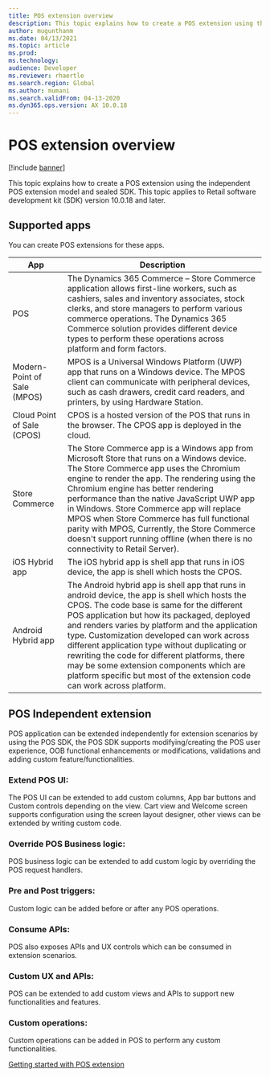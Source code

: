 ```yaml
---
title: POS extension overview
description: This topic explains how to create a POS extension using the new independent POS extension model and sealed SDK.
author: mugunthanm
ms.date: 04/13/2021
ms.topic: article
ms.prod: 
ms.technology: 
audience: Developer
ms.reviewer: rhaertle
ms.search.region: Global
ms.author: mumani
ms.search.validFrom: 04-13-2020
ms.dyn365.ops.version: AX 10.0.18
---
```


# POS extension overview 

[!include [banner](../includes/banner.md)]

This topic explains how to create a POS extension using the independent POS extension model and sealed SDK. This topic applies to Retail software development kit (SDK) version 10.0.18 and later.

## Supported apps

You can create POS extensions for these apps.

App | Description
---|---
POS | The Dynamics 365 Commerce – Store Commerce application allows first-line workers, such as cashiers, sales and inventory associates, stock clerks, and store managers to perform various commerce operations. The Dynamics 365 Commerce solution provides different device types to perform these operations across platform and form factors.
Modern-Point of Sale (MPOS) | MPOS is a Universal Windows Platform (UWP) app that runs on a Windows device. The MPOS client can communicate with peripheral devices, such as cash drawers, credit card readers, and printers, by using Hardware Station. 
Cloud Point of Sale (CPOS) | CPOS is a hosted version of the POS that runs in the browser. The CPOS app is deployed in the cloud.
Store Commerce | The Store Commerce app is a Windows app from Microsoft Store that runs on a Windows device. The Store Commerce app uses the Chromium engine to render the app. The rendering using the Chromium engine has better rendering performance than the native JavaScript UWP app in Windows. Store Commerce app will replace MPOS when Store Commerce  has full functional parity with MPOS, Currently, the Store Commerce doesn't support running offline (when there is no connectivity to Retail Server).
iOS Hybrid app | The iOS hybrid app is shell app that runs in iOS device, the app is shell which hosts the CPOS.
Android Hybrid app | The Android hybrid app is shell app that runs in android device, the app is shell which hosts the CPOS. The code base is same for the different POS application but how its packaged, deployed and renders varies by platform and the application type. Customization developed can work across different application type without duplicating or rewriting the code for different platforms, there may be some extension components which are platform specific but most of the extension code can work across platform.

## POS Independent extension

POS application can be extended independently for extension scenarios by using the POS SDK, the POS SDK supports modifying/creating the POS user experience, OOB functional enhancements or modifications, validations and adding custom feature/functionalities.

### Extend POS UI:

The POS UI can be extended to add custom columns, App bar buttons and Custom controls depending on the view. Cart view and Welcome screen supports configuration using the screen layout designer, other views can be extended by writing custom code.

### Override POS Business logic:

POS business logic can be extended to add custom logic by overriding the POS request handlers.

### Pre and Post triggers:

Custom logic can be added before or after any POS operations.

### Consume APIs:

POS also exposes APIs and UX controls which can be consumed in extension scenarios.

### Custom UX and APIs:

POS can be extended to add custom views and APIs to support new functionalities and features.

### Custom operations:
	
Custom operations can be added in POS to perform any custom functionalities.

 [Getting started with POS extension](pos-getting-started.md)
